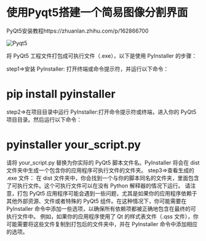 使用Pyqt5搭建一个简易图像分割界面
====================================================================
PyQt5安装教程https://zhuanlan.zhihu.com/p/162866700

![Pyqt5](https://github.com/littlePercy/Pyqt5-SegmentationUI/assets/52816016/3cec0dc5-64e1-44f7-b68d-bd31c6ea30e5)


将 PyQt5 工程文件打包成可执行文件（.exe），以下是使用 PyInstaller 的步骤：

step1=>安装 PyInstaller: 打开终端或命令提示符，并运行以下命令：

pip install pyinstaller
====================================================================
step2=>在项目目录中运行 PyInstaller:打开命令提示符或终端，进入你的 PyQt5 项目目录。然后运行以下命令：

pyinstaller your_script.py
====================================================================
请将 your_script.py 替换为你实际的 PyQt5 脚本文件名。PyInstaller 将会在 dist 文件夹中生成一个包含你的应用程序可执行文件的文件夹。
step3=>查看生成的 .exe 文件：
在 dist 文件夹中，你会找到一个与你的脚本同名的文件夹，里面包含了可执行文件。这个可执行文件可以在没有 Python 解释器的情况下运行。
请注意，打包 PyQt5 应用程序可能会遇到一些问题，尤其是如果你的应用程序依赖于其他外部资源、文件或者特殊的 PyQt5 组件。在这种情况下，你可能需要在 PyInstaller 命令中添加一些选项，以确保所有依赖项都被正确地包含在最终的可执行文件中。
例如，如果你的应用程序使用了 Qt 的样式表文件（.qss 文件），你可能需要将这些文件复制到打包后的文件夹中，并在 PyInstaller 命令中添加相应的选项。

